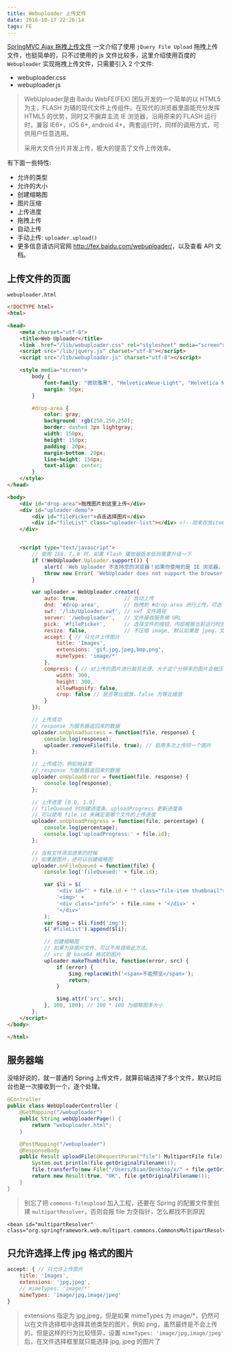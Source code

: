```yaml
---
title: Webuploader 上传文件
date: 2016-10-17 22:26:14
tags: FE
---
```

[SpringMVC Ajax 拖拽上传文件](/spring-mvc-upload-file-ajax) 一文介绍了使用 `jQuery File Upload` 拖拽上传文件，也挺简单的，只不过使用的 js 文件比较多，这里介绍使用百度的 `Webuploader` 实现拖拽上传文件，只需要引入 2 个文件:

* webuploader.css
* webuploader.js

> WebUploader是由 Baidu WebFE(FEX) 团队开发的一个简单的以 HTML5 为主，FLASH 为辅的现代文件上传组件。在现代的浏览器里面能充分发挥 HTML5 的优势，同时又不摒弃主流 IE 浏览器，沿用原来的 FLASH 运行时，兼容 IE6+，iOS 6+, android 4+。两套运行时，同样的调用方式，可供用户任意选用。
>
> 采用大文件分片并发上传，极大的提高了文件上传效率。

有下面一些特性:

* 允许的类型
* 允许的大小
* 创建缩略图
* 图片压缩
* 上传进度
* 拖拽上传
* 自动上传
* 手动上传: `uploader.upload()`
* 更多信息请访问官网 <http://fex.baidu.com/webuploader/>，以及查看 API 文档。

<!--more-->

## 上传文件的页面

`webuploader.html`

```html
<!DOCTYPE html>
<html>

<head>
    <meta charset="utf-8">
    <title>Web Uploader</title>
    <link  href="/lib/webuploader.css" rel="stylesheet" media="screen">
    <script src="/lib/jquery.js" charset="utf-8"></script>
    <script src="/lib/webuploader.js" charset="utf-8"></script>

    <style media="screen">
        body {
            font-family: "微软雅黑", "HelveticaNeue-Light", "Helvetica Neue Light", "Helvetica Neue", Helvetica, Arial, sans-serif;
            margin: 50px;
        }

        #drop-area {
            color: gray;
            background: rgb(250,250,250);
            border: dashed 3px lightgray;
            width: 150px;
            height: 150px;
            padding: 20px;
            margin-bottom: 20px;
            line-height: 150px;
            text-align: center;
        }
    </style>
</head>

<body>
    <div id="drop-area">拖拽图片到这里上传</div>
    <div id="uploader-demo">
        <div id="filePicker">点击选择图片</div>
        <div id="fileList" class="uploader-list"></div> <!--用来存放item-->
    </div>


    <script type="text/javascript">
        // 使用 IE6，7，8 时，如果 Flash 播放器版本低则需要升级一下
        if (!WebUploader.Uploader.support()) {
            alert( 'Web Uploader 不支持您的浏览器！如果你使用的是 IE 浏览器，请尝试升级 Flash 播放器');
            throw new Error( 'WebUploader does not support the browser you are using.' );
        }

        var uploader = WebUploader.create({
            auto: true,               // 自动上传
            dnd: '#drop-area',        // 拖拽到 #drop-area 进行上传，可选
            swf: '/lib/Uploader.swf', // swf 文件路径
            server: '/webuploader',   // 文件接收服务端 URL
            pick: '#filePicker',      // 选择文件的按钮，内部根据当前运行时创建，可能是 input 元素，也可能是 flash.
            resize: false,            // 不压缩 image, 默认如果是 jpeg，文件上传前会压缩一把再上传！
            accept: { // 只允许上传图片
                title: 'Images',
                extensions: 'gif,jpg,jpeg,bmp,png',
                mimeTypes: 'image/*'
            },
            compress: { // 对上传的图片进行裁剪处理，大于这个分辨率的图片会被压缩到此分辨率
                width: 300,
                height: 300,
                allowMagnify: false,
                crop: false // 是否等比缩放，false 为等比缩放
            }
        });

        // 上传成功
        // response 为服务器返回来的数据
        uploader.onUploadSuccess = function(file, response) {
            console.log(response);
            uploader.removeFile(file, true); // 启用多次上传同一个图片
        };

        // 上传成功，例如抛异常
        // response 为服务器返回来的数据
        uploader.onUploadError = function(file, response) {
            console.log(response);
        };

        // 上传进度 [0.0, 1.0]
        // fileQueued 时创建进度条，uploadProgress 更新进度条
        // 可以使用 file.id 来确定是哪个文件的上传进度
        uploader.onUploadProgress = function(file, percentage) {
            console.log(percentage);
            console.log('uploadProgress:' + file.id);
        };

        // 当有文件添加进来的时候
        // 如果是图片，还可以创建缩略图
        uploader.onFileQueued = function(file) {
            console.log('fileQueued:' + file.id);

            var $li = $(
                '<div id="' + file.id + '" class="file-item thumbnail">' +
                '<img>' +
                '<div class="info">' + file.name + '</div>' +
                '</div>'
            );
            var $img = $li.find('img');
            $('#fileList').append($li);

            // 创建缩略图
            // 如果为非图片文件，可以不用调用此方法。
            // src 是 base64 格式的图片
            uploader.makeThumb(file, function(error, src) {
                if (error) {
                    $img.replaceWith('<span>不能预览</span>');
                    return;
                }

                $img.attr('src', src);
            }, 100, 100); // 100 * 100 为缩略图多大小
        };
    </script>
</body>

</html>
```

## 服务器端
没啥好说的，就一普通的 Spring 上传文件，就算前端选择了多个文件，默认时后台也是一次接收到一个，逐个处理。

```java
@Controller
public class WebUploaderController {
    @GetMapping("/webuploader")
    public String webUploaderPage() {
        return "webuploader.html";
    }

    @PostMapping("/webuploader")
    @ResponseBody
    public Result uploadFile(@RequestParam("file") MultipartFile file) throws IOException {
        System.out.println(file.getOriginalFilename());
        file.transferTo(new File("/Users/Biao/Desktop/x/" + file.getOriginalFilename()));
        return new Result(true, "OK", file.getOriginalFilename());
    }
}
```

> 别忘了把 `commons-fileupload` 加入工程，还要在 Spring 的配置文件里创建 `multipartResolver`，否则会报 file 为空指针，怎么都找不到原因
>
```
<bean id="multipartResolver" class="org.springframework.web.multipart.commons.CommonsMultipartResolver"/>
```

## 只允许选择上传 jpg 格式的图片
```js
accept: { // 只允许上传图片
    title: 'Images',
    extensions: 'jpg,jpeg',
    // mimeTypes: 'image/*'
    mimeTypes: 'image/jpg,image/jpeg'
}
```

> extensions 指定为 jpg,jpeg，但是如果 mimeTypes 为 image/*，仍然可以在文件选择框中选择其他类型的图片，例如 png，虽然最终是不会上传的，但是这样的行为比较怪异，设置 `mimeTypes: 'image/jpg,image/jpeg'` 后，在文件选择框里就只能选择 jpg, jpeg 的图片了
